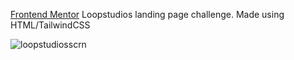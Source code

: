 <a href="https://www.frontendmentor.io/challenges/loopstudios-landing-page-N88J5Onjw">Frontend Mentor</a> Loopstudios landing page challenge. Made using HTML/TailwindCSS

![loopstudiosscrn](https://user-images.githubusercontent.com/93702054/173588595-ffe85acd-4dd8-4ed7-a3a9-b9ecbb892550.png)
